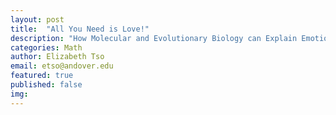 ```yaml
---
layout: post
title:  "All You Need is Love!"
description: "How Molecular and Evolutionary Biology can Explain Emotions"
categories: Math
author: Elizabeth Tso
email: etso@andover.edu
featured: true
published: false
img:
---
```

